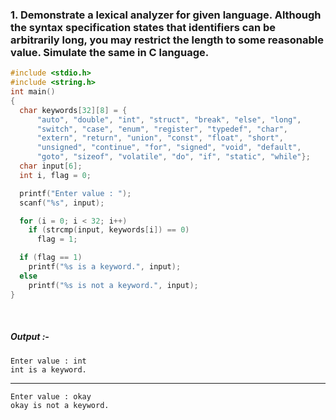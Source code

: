 ### 1. Demonstrate a lexical analyzer for given language. Although the syntax specification states that identifiers can be arbitrarily long, you may restrict the length to some reasonable value. Simulate the same in C language.

```c
#include <stdio.h>
#include <string.h>
int main()
{
  char keywords[32][8] = {
      "auto", "double", "int", "struct", "break", "else", "long",
      "switch", "case", "enum", "register", "typedef", "char",
      "extern", "return", "union", "const", "float", "short",
      "unsigned", "continue", "for", "signed", "void", "default",
      "goto", "sizeof", "volatile", "do", "if", "static", "while"};
  char input[6];
  int i, flag = 0;

  printf("Enter value : ");
  scanf("%s", input);

  for (i = 0; i < 32; i++)
    if (strcmp(input, keywords[i]) == 0)
      flag = 1;

  if (flag == 1)
    printf("%s is a keyword.", input);
  else
    printf("%s is not a keyword.", input);
}
```

<br>

##### *Output* :-

```
Enter value : int 
int is a keyword.
```
---
```
Enter value : okay     
okay is not a keyword.
```